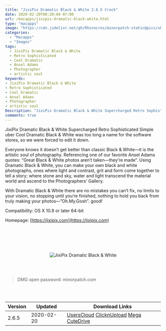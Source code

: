 ```yaml
---
title: "JixiPix Dramatic Black & White 2.6.5 Crack"
date: 2020-02-20T00:20:04-07:00
url: /macapps/jixipix-dramatic-black-white.html
type: "macapps"
image: "https://cdn.jsdelivr.net/gh/Rhinocros/minorpatch-static@pics/uPic/rvljOx.jpg"
categories:
  - "Macapps"
  - "Images"
tags:
  - JixiPix Dramatic Black & White
  - Retro Sophisticated
  - Cool Dramatic
  - Ansel Adams
  - Photographer
  - artistic soul
keywords:
- JixiPix Dramatic Black & White
- Retro Sophisticated
- Cool Dramatic
- Ansel Adams
- Photographer
- artistic soul
Description: "JixiPix Dramatic Black & White Supercharged Retro Sophisticated Simple uber Cool Dramatic Black & White was too long a name for the software stores, so we were forced to edit it down."
comments: true
---
```


JixiPix Dramatic Black & White Supercharged Retro Sophisticated Simple uber Cool Dramatic Black & White was too long a name for the software stores, so we were forced to edit it down.

Everyone knows it doesn’t get better than classic Black & White—it is the artistic soul of photography. Referencing one of our favorite Ansel Adams quotes: “Great Black & White photos aren’t taken—they’re made”. Using Dramatic Black & White, you can make your own black and white photographs, ones where light and contrast, grit and form come together to tell a story; where stone and sky, water and light transcend the material world and ascend to the Photographers’ Gallery.

With Dramatic Black & White there are no mistakes you can’t fix, no limits to your vision, no stopping until you’re finished, nothing to hold you back from truly making your photos—”Oh.My.Gosh”. good!



Compatibility: OS X 10.9 or later 64-bit

Homepage: [https://jixipix.com](https://jixipix.com)

<br/>
<br/>
<script async src="https://pagead2.googlesyndication.com/pagead/js/adsbygoogle.js"></script>
<ins class="adsbygoogle"
     style="display:block; text-align:center;"
     data-ad-layout="in-article"
     data-ad-format="fluid"
     data-ad-client="ca-pub-8746275014476192"
     data-ad-slot="5144997159"></ins>
<script>
     (adsbygoogle = window.adsbygoogle || []).push({});
</script>
<br/>
<br/>


<center>

![JixiPix Dramatic Black & White](https://cdn.jsdelivr.net/gh/Rhinocros/minorpatch-static@pics/uPic/MinorPatch-20200220160702.jpg)

</center>

<br/>
<br/>


> DMG open password: minorpatch.com

<br/>

<br/>
<div id="history_version" class="history_version">

| Version | Updated | Download Links |
| ---- | ---- | ---- |
| 2.6.5 | 2020-02-20 | [UsersCloud](https://ouo.io/aTvV7l)   [ClicknUpload](https://ouo.io/Pxmwa5)   [Mega](https://ouo.io/RZ6oRF)   [CuteDrive](https://ouo.io/pbIgbL3) |

</div>
